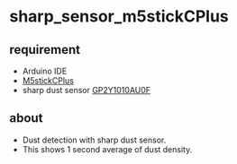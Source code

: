 # sharp_sensor_m5stickCPlus

## requirement
- Arduino IDE
- [M5stickCPlus][m5stickCPlus]
- sharp dust sensor [GP2Y1010AU0F][sharpDustSensor]

## about
- Dust detection with sharp dust sensor.
- This shows 1 second average of dust density.

[m5stickCPlus]:https://www.switch-science.com/catalog/6470/
[sharpDustSensor]:https://akizukidenshi.com/catalog/g/gP-08401/

